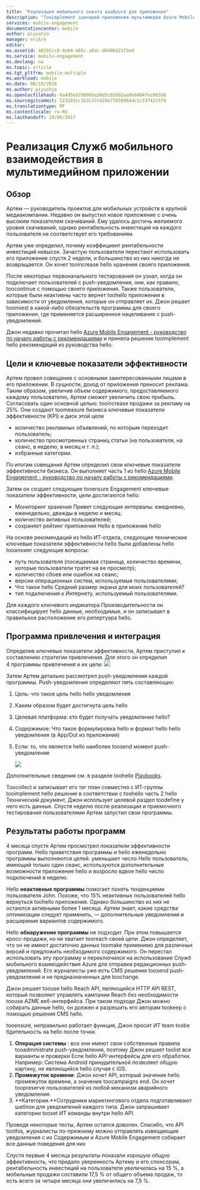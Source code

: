 ```yaml
---
title: "Реализация мобильного охвата aaaAzure для приложения"
description: "Tooimplement сценарий приложения мультимедиа Azure Mobile Engagement"
services: mobile-engagement
documentationcenter: mobile
author: piyushjo
manager: erikre
editor: 
ms.assetid: 48201cc8-4e04-485c-a8dc-d6406d23f3ed
ms.service: mobile-engagement
ms.devlang: na
ms.topic: article
ms.tgt_pltfrm: mobile-multiple
ms.workload: mobile
ms.date: 08/19/2016
ms.author: piyushjo
ms.openlocfilehash: 6a495eb790993a30d5c03802aa9e6404fea983d8
ms.sourcegitcommit: 523283cc1b3c37c428e77850964dc1c33742c5f0
ms.translationtype: MT
ms.contentlocale: ru-RU
ms.lasthandoff: 10/06/2017
---
```

# <a name="implement-mobile-engagement-with-media-app"></a>Реализация Служб мобильного взаимодействия в мультимедийном приложении
## <a name="overview"></a>Обзор
Артем — руководитель проектов для мобильных устройств в крупной медиакомпании. Недавно он выпустил новое приложение с очень высоким показателем скачиваний. Ему удалось достичь желаемого уровня скачиваний, однако рентабельность инвестиций на каждого пользователя не соответствует его требованиям. 

Артем уже определил, почему коэффициент рентабельности инвестиций невысок. Зачастую пользователи перестают использовать его приложение спустя 2 недели, и большинство из них никогда не возвращается. Он хочет tooincrease hello хранения своего приложения.

После некоторых первоначального тестирования он узнал, когда он подключает пользователей с push-уведомления, они, как правило, toocontinue с помощью своего приложения. Также пользователи, которые были неактивны часто вернет toohello приложения в зависимости от уведомления, которые он отправляет их. Джон решает tooinvest в какой-либо обязательств программы для своего приложения, где применяется расширенное нацеливание с push-уведомлений.

Джон недавно прочитал hello [Azure Mobile Engagement - руководство по началу работы с рекомендациями](mobile-engagement-getting-started-best-practices.md) и приняла решение tooimplement hello рекомендаций из руководства hello.

## <a name="objectives-and-kpis"></a>Цели и ключевые показатели эффективности
Артем провел совещание с основными заинтересованными лицами в его приложении. В сущности, доход от приложения приносит реклама. Таким образом, увеличив объем содержимого, предоставляемого каждому пользователю, Артем сможет увеличить свою прибыль. Согласовать один основной целью: tooincrease продажи за рекламу на 25%. Они создают toomeasure бизнеса ключевые показатели эффективности (KPI) и диск этой цели

* количество рекламных объявлений, по которым переходит пользователь;
* количество просмотренных страниц статьи (на пользователя, на сеанс, в неделю, в месяц и т. п.);
* избранные категории.

По итогам совещания Артем определил свои ключевые показатели эффективности бизнеса. Он выполняет часть 1 из hello [Azure Mobile Engagement - руководство по началу работы с рекомендациями](mobile-engagement-getting-started-best-practices.md). 

Затем он создает следующие tooensure Engagement ключевые показатели эффективности, цели достигаются hello:

* Мониторинг хранения Привет следующие интервалы: ежедневно, еженедельно, дважды в неделю и месяц.
* количество активных пользователей;
* сохраняет рейтинг приложения Hello в приложение hello

На основе рекомендаций из hello ИТ-отдела, следующие технические ключевые показатели эффективности hello были добавлены hello tooanswer следующие вопросы:

* путь пользователя (посещаемая страница, количество времени, которые пользователи тратят на ее просмотр);
* количество сбоев или ошибок на сеанс;
* версии операционных систем, используемые пользователями;
* Что такое hello Средний размер экрана для моих пользователей?
* тип подключения к Интернету, используемый пользователями.

Для каждого ключевого индикатора Производительности он классифицирует hello данные, необходимые, и он записывает в правильное расположение его репертуара hello.

## <a name="engagement-program-and-integration"></a>Программа привлечения и интеграция
Определив ключевые показатели эффективности, Артем приступил к составлению стратегии привлечения. Для этого он определил 4 программы привлечения и их цели: ![][1]

Затем Артем детально рассмотрел push-уведомления каждой программы. Push-уведомления определяют пять составляющих:

1. Цель: что такое цель hello hello уведомления
2. Каким образом будет достигнута цель hello
3. Целевая платформа: кто будет получать уведомление hello?
4. Содержимое: Что такое формулировка hello и формат hello hello уведомления (в App/Out из приложения)
5. Если: то, что является hello наиболее toosend момент push-уведомление
   
    ![][2]

Дополнительные сведения см. в разделе toohello [Playbooks](https://github.com/Azure/azure-mobile-engagement-samples/tree/master/Playbooks).

Toocollect и записывает его тег план совместно с ИТ-группы tooimplement hello решение в соответствии с toohello часть 2 hello Технический документ, Джон использует целевой раздел toodefine у него есть данные. Спустя неделю после реализации и приемочного тестирования пользователями Артем запустил свои программы.

## <a name="program-results"></a>Результаты работы программ
4 месяца спустя Артем просмотрел показатели эффективности программ. Hello приветствия программы и hello еженедельно программы выполняются целей. уменьшает число Hello пользователь, имеющий только один сеанс, используются дополнительные возможности приложение hello и возросло вдвое hello число подключений в неделю.

Hello **неактивные программы** помогает понять тенденциями пользователя John. Похоже, что 15% неактивных пользователей hello вернуться toohello приложения. Однако большинство из них не остаются активными более 1 месяца. Артем знает, какие средства оптимизации следует применить, — дополнительные уведомления и расширение вариантов содержимого.

Hello **обнаружение программы** не подходит. При этом повышается кросс-продажи, но не хватает tooreach своей цели. Джон определяет, что он не имеют достаточно данных toomake применимо для различных версий и предложить необходимого содержимого. Он перестал использовать эту программу и переключился на использование Служб мобильного взаимодействия Azure для отправки редакционных push-уведомлений. Его журналисты уже есть CMS решения toosend push-уведомления и не предназначенных для toochange.

Джон решает toouse hello Reach API, являющийся HTTP API REST, который позволяет управлять кампании Reach без необходимости toouse AZME веб-интерфейса. При таком подходе Джон можно собирать данные hello, он должен и разрешить его авторам tookeep с помощью решения CMS hello.

tooensure, неправильно работает функция, Джон просит ИТ team toobe бдительность на hello после точки.

1. **Операция системы** : все они имеют свои собственные правила tooadministrate push-уведомления, поэтому Джон решает toolist все варианты и проверки Если hello API-интерфейсы для его обработки.
   Например: Система Android принудительной позволяет общую картину, не являющийся hello случая с iOS.
2. **Промежуток времени**: Джон хочет API, который значение hello промежуток времени, а значение toocampaigns end. Он хочет toopreserve пользователей из любой механизм аварийного уведомления.
3. **Категории.**Сотрудники маркетингового отдела подготавливают шаблон для уведомлений каждого типа. Джон запрашивает категории tooset ИТ команды внутри hello API.

Проведя некоторые тесты, Артем остался доволен. Спасибо, что API toothis, журналисты по-прежнему можно отправлять извещающие уведомления с их Содержимым и Azure Mobile Engagement собирает все данные поведения для них

Спустя первые 4 месяца результаты показали хорошую общую эффективность, что придало уверенность Артему и его спонсорам, рентабельность инвестиций на пользователя увеличилась на 15 %, а мобильные продажи составили 17,5 % от общего объема продаж, то есть всего за четыре месяца они увеличились на 7,5 %.

<!--Image references-->
[1]: ./media/mobile-engagement-media-scenario/engagement-strategy.png
[2]: ./media/mobile-engagement-media-scenario/push-scenarios.png

<!--Link references-->
[Media Playbook link]: https://github.com/Azure/azure-mobile-engagement-samples/tree/master/Playbooks
